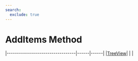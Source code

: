 ```yaml
---
search:
  exclude: true
---
```


<h1 class="heading"><span class="name">AddItems Method</span></h1>

|----------------------------------|------|------|
|[TreeView](../objects/treeview.md)|&nbsp;|&nbsp;|
